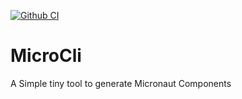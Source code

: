 [![Github CI](https://github.com/hashimati/MicroCli/workflows/gradle.yml/badge.svg)](https://github.com/hashimati/MicroCli/actions)

# MicroCli
A Simple tiny tool to generate Micronaut Components

